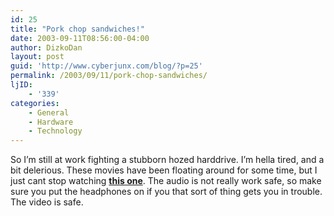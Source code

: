 ```yaml
---
id: 25
title: "Pork chop sandwiches!"
date: 2003-09-11T08:56:00-04:00
author: DizkoDan
layout: post
guid: 'http://www.cyberjunx.com/blog/?p=25'
permalink: /2003/09/11/pork-chop-sandwiches/
ljID:
    - '339'
categories:
    - General
    - Hardware
    - Technology
---
```


So I’m still at work fighting a stubborn hozed harddrive. I’m hella tired, and a bit delerious. These movies have been floating around for some time, but I just cant stop watching **[this one](http://jb.dollar25.org/gijoe-porksand.avi)**. The audio is not really work safe, so make sure you put the headphones on if you that sort of thing gets you in trouble. The video is safe.